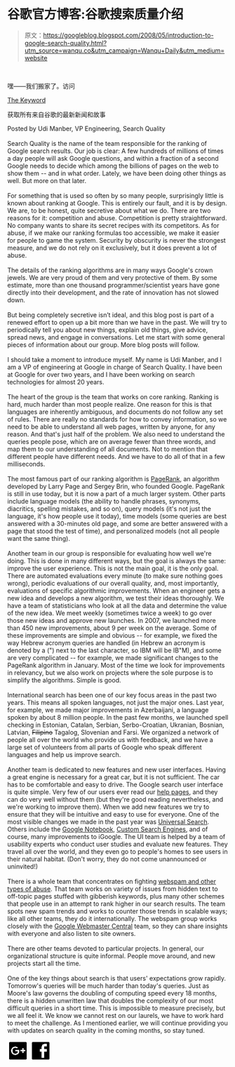 # 谷歌官方博客:谷歌搜索质量介绍

> 原文：<https://googleblog.blogspot.com/2008/05/introduction-to-google-search-quality.html?utm_source=wanqu.co&utm_campaign=Wanqu+Daily&utm_medium=website>

<noscript><img alt="" src="img/cb8d57598e2001a4f26e7a01f45ea030.png" data-original-src="https://ad.doubleclick.net/ddm/activity/src=2542116;type=gblog;cat=googl0;ord=1?"/></noscript>

嘿——我们搬家了。访问

[The Keyword](https://www.blog.google/)

获取所有来自谷歌的最新新闻和故事

<noscript>Posted by Udi Manber, VP Engineering, Search Quality<br/><br/>Search Quality is the name of the team responsible for the ranking of Google search results. Our job is clear: A few hundreds of millions of times a day people will ask Google questions, and within a fraction of a second Google needs to decide which among the billions of pages on the web to show them -- and in what order. Lately, we have been doing other things as well. But more on that later.<br/><br/>For something that is used so often by so many people, surprisingly little is known about ranking at Google. This is entirely our fault, and it is by design. We are, to be honest, quite secretive about what we do. There are two reasons for it: competition and abuse. Competition is pretty straightforward. No company wants to share its secret recipes with its competitors. As for abuse, if we make our ranking formulas too accessible, we make it easier for people to game the system. Security by obscurity is never the strongest measure, and we do not rely on it exclusively, but it does prevent a lot of abuse.<br/><br/>The details of the ranking algorithms are in many ways Google's crown jewels. We are very proud of them and very protective of them. By some estimate, more than one thousand programmer/scientist years have gone directly into their development, and the rate of innovation has not slowed down.<br/><br/>But being completely secretive isn’t ideal, and this blog post is part of a renewed effort to open up a bit more than we have in the past. We will try to periodically tell you about new things, explain old things, give advice, spread news, and engage in conversations. Let me start with some general pieces of information about our group. More blog posts will follow.<br/><br/>I should take a moment to introduce myself. My name is Udi Manber, and I am a VP of engineering at Google in charge of Search Quality. I have been at Google for over two years, and I have been working on search technologies for almost 20 years.<br/><br/>The heart of the group is the team that works on core ranking. Ranking is hard, much harder than most people realize. One reason for this is that languages are inherently ambiguous, and documents do not follow any set of rules. There are really no standards for how to convey information, so we need to be able to understand all web pages, written by anyone, for any reason. And that's just half of the problem. We also need to understand the queries people pose, which are on average fewer than three words, and map them to our understanding of all documents. Not to mention that different people have different needs. And we have to do all of that in a few milliseconds.<br/><br/>The most famous part of our ranking algorithm is <a href="//www.google.com/technology/" id="b0hb" title="PageRank">PageRank</a>, an algorithm developed by Larry Page and Sergey Brin, who founded Google. PageRank is still in use today, but it is now a part of a much larger system. Other parts include language models (the ability to handle phrases, synonyms, diacritics, spelling mistakes, and so on), query models (it's not just the language, it's how people use it today), time models (some queries are best answered with a 30-minutes old page, and some are better answered with a page that stood the test of time), and personalized models (not all people want the same thing).<br/><br/>Another team in our group is responsible for evaluating how well we're doing. This is done in many different ways, but the goal is always the same: improve the user experience. This is not the main goal, it is the only goal. There are automated evaluations every minute (to make sure nothing goes wrong), periodic evaluations of our overall quality, and, most importantly, evaluations of specific algorithmic improvements. When an engineer gets a new idea and develops a new algorithm, we test their ideas thoroughly. We have a team of statisticians who look at all the data and determine the value of the new idea. We meet weekly (sometimes twice a week) to go over those new ideas and approve new launches. In 2007, we launched more than 450 new improvements, about 9 per week on the average. Some of these improvements are simple and obvious -- for example, we fixed the way Hebrew acronym queries are handled (in Hebrew an acronym is denoted by a (") next to the last character, so IBM will be IB"M), and some are very complicated -- for example, we made significant changes to the PageRank algorithm in January. Most of the time we look for improvements in relevancy, but we also work on projects where the sole purpose is to simplify the algorithms. Simple is good.<br/><br/>International search has been one of our key focus areas in the past two years. This means all spoken languages, not just the major ones. Last year, for example, we made major improvements in Azerbaijani, a language spoken by about 8 million people. In the past few months, we launched spell checking in Estonian, Catalan, Serbian, Serbo-Croatian, Ukranian, Bosnian, Latvian, <strike>Filipino</strike> Tagalog, Slovenian and Farsi. We organized a network of people all over the world who provide us with feedback, and we have a large set of volunteers from all parts of Google who speak different languages and help us improve search.<br/><br/>Another team is dedicated to new features and new user interfaces. Having a great engine is necessary for a great car, but it is not sufficient. The car has to be comfortable and easy to drive. The Google search user interface is quite simple. Very few of our users ever read our <a href="//www.google.com/support/?ctx=web" id="w0:e" title="help pages">help pages</a>, and they can do very well without them (but they're good reading nevertheless, and we're working to improve them). When we add new features we try to ensure that they will be intuitive and easy to use for everyone. One of the most visible changes we made in the past year was <a href="http://googleblog.blogspot.com/2007/05/behind-scenes-with-universal-search.html" id="lsn6" title="Universal Search">Universal Search</a>. Others include the <a href="//www.google.com/notebook" id="chsw" title="Google Notebook">Google Notebook</a>, <a href="//www.google.com/cse" id="brd:" title="Custom Search Engines">Custom Search Engines</a>, and of course, many improvements to iGoogle. The UI team is helped by a team of usability experts who conduct user studies and evaluate new features. They travel all over the world, and they even go to people's homes to see users in their natural habitat. (Don't worry, they do not come unannounced or uninvited!)<br/><br/>There is a whole team that concentrates on fighting <a href="//www.google.com/support/webmasters/bin/answer.py?hl=en&amp;answer=35769#quality" id="e-24" title="webspam and other types of abuse">webspam and other types of abuse</a>. That team works on variety of issues from hidden text to off-topic pages stuffed with gibberish keywords, plus many other schemes that people use in an attempt to rank higher in our search results. The team spots new spam trends and works to counter those trends in scalable ways; like all other teams, they do it internationally. The webspam group works closely with the <a href="//www.google.com/webmasters/" id="gr:b" title="Google Webmaster Central">Google Webmaster Central</a> team, so they can share insights with everyone and also listen to site owners.<br/><br/>There are other teams devoted to particular projects. In general, our organizational structure is quite informal. People move around, and new projects start all the time.<br/><br/>One of the key things about search is that users' expectations grow rapidly. Tomorrow's queries will be much harder than today's queries. Just as Moore's law governs the doubling of computing speed every 18 months, there is a hidden unwritten law that doubles the complexity of our most difficult queries in a short time. This is impossible to measure precisely, but we all feel it. We know we cannot rest on our laurels, we have to work hard to meet the challenge. As I mentioned earlier, we will continue providing you with updates on search quality in the coming months, so stay tuned.  <meta content="https://plus.google.com/116899029375914044550" itemprop="url"/> </noscript>

![Share on Google+](img/375c175aa543ca04209be521437048cc.png)  ![Share on Facebook](img/198855dabb1571e498f6125318f3dc8f.png)